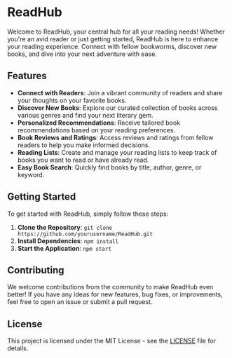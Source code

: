 # ReadHub

Welcome to ReadHub, your central hub for all your reading needs! Whether you're an avid reader or just getting started, ReadHub is here to enhance your reading experience. Connect with fellow bookworms, discover new books, and dive into your next adventure with ease.

## Features

- **Connect with Readers**: Join a vibrant community of readers and share your thoughts on your favorite books.
- **Discover New Books**: Explore our curated collection of books across various genres and find your next literary gem.
- **Personalized Recommendations**: Receive tailored book recommendations based on your reading preferences.
- **Book Reviews and Ratings**: Access reviews and ratings from fellow readers to help you make informed decisions.
- **Reading Lists**: Create and manage your reading lists to keep track of books you want to read or have already read.
- **Easy Book Search**: Quickly find books by title, author, genre, or keyword.

## Getting Started

To get started with ReadHub, simply follow these steps:

1. **Clone the Repository**: `git clone https://github.com/yourusername/ReadHub.git`
2. **Install Dependencies**: `npm install`
3. **Start the Application**: `npm start`

## Contributing

We welcome contributions from the community to make ReadHub even better! If you have any ideas for new features, bug fixes, or improvements, feel free to open an issue or submit a pull request.

## License

This project is licensed under the MIT License - see the [LICENSE](LICENSE) file for details.
